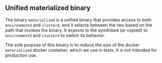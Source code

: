 ## Unified materialized binary

The binary `materialized` is a unified binary that provides access to both `environmentd` and `clusterd`, and it
selects between the two based on the path that invokes the binary. It expects to the symlinked (or copied) to
`environmentd` and `clusterd` to switch its behavior.

The sole purpose of this binary is to reduce the size of the docker `materialized` docker container, which we use
in tests. It is not intended for production use.
